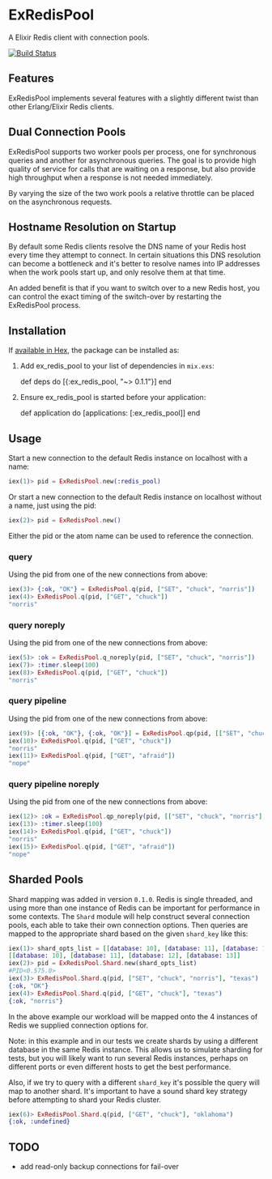 # ExRedisPool

A Elixir Redis client with connection pools.

[![Build Status](https://travis-ci.org/ntrepid8/ex_redis_pool.svg?branch=master)](https://travis-ci.org/ntrepid8/ex_redis_pool)

## Features

ExRedisPool implements several features with a slightly different twist than
other Erlang/Elixir Redis clients.

## Dual Connection Pools

ExRedisPool supports two worker pools per process, one for synchronous queries
and another for asynchronous queries. The goal is to provide high quality of
service for calls that are waiting on a response, but also provide high
throughput when a response is not needed immediately.

By varying the size of the two work pools a relative throttle can be placed on the
asynchronous requests.

## Hostname Resolution on Startup

By default some Redis clients resolve the DNS name of your Redis host every time they
attempt to connect. In certain situations this DNS resolution can become a bottleneck
and it's better to resolve names into IP addresses when the work pools start up,
and only resolve them at that time.

An added benefit is that if you want to switch over to a new Redis host, you can control
the exact timing of the switch-over by restarting the ExRedisPool process.

## Installation

If [available in Hex](https://hex.pm/docs/publish), the package can be installed as:

  1. Add ex_redis_pool to your list of dependencies in `mix.exs`:

        def deps do
          [{:ex_redis_pool, "~> 0.1.1"}]
        end

  2. Ensure ex_redis_pool is started before your application:

        def application do
          [applications: [:ex_redis_pool]]
        end

## Usage

Start a new connection to the default Redis instance on localhost with a name:

```elixir
iex(1)> pid = ExRedisPool.new(:redis_pool)
```

Or start a new connection to the default Redis instance on localhost without a name, just using the pid:

```elixir
iex(2)> pid = ExRedisPool.new()
```

Either the pid or the atom name can be used to reference the connection.

### query

Using the pid from one of the new connections from above:

```elixir
iex(3)> {:ok, "OK"} = ExRedisPool.q(pid, ["SET", "chuck", "norris"])
iex(4)> ExRedisPool.q(pid, ["GET", "chuck"])
"norris"
```

### query noreply

Using the pid from one of the new connections from above:

```elixir
iex(5)> :ok = ExRedisPool.q_noreply(pid, ["SET", "chuck", "norris"])
iex(7)> :timer.sleep(100)
iex(8)> ExRedisPool.q(pid, ["GET", "chuck"])
"norris"
```

### query pipeline

Using the pid from one of the new connections from above:

```elixir
iex(9)> [{:ok, "OK"}, {:ok, "OK"}] = ExRedisPool.qp(pid, [["SET", "chuck", "norris"], ["SET", "afraid", "nope"]])
iex(10)> ExRedisPool.q(pid, ["GET", "chuck"])
"norris"
iex(11)> ExRedisPool.q(pid, ["GET", "afraid"])
"nope"
```

### query pipeline noreply

Using the pid from one of the new connections from above:

```elixir
iex(12)> :ok = ExRedisPool.qp_noreply(pid, [["SET", "chuck", "norris"], ["SET", "afraid", "nope"]])
iex(13)> :timer.sleep(100)
iex(14)> ExRedisPool.q(pid, ["GET", "chuck"])
"norris"
iex(15)> ExRedisPool.q(pid, ["GET", "afraid"])
"nope"
```

## Sharded Pools

Shard mapping was added in version `0.1.0`. Redis is single threaded, and using more than one
instance of Redis can be important for performance in some contexts. The `Shard` module will
help construct several connection pools, each able to take their own connection options. Then
queries are mapped to the appropriate shard based on the given `shard_key` like this:

```elixir
iex(1)> shard_opts_list = [[database: 10], [database: 11], [database: 12], [database: 13]]
[[database: 10], [database: 11], [database: 12], [database: 13]]
iex(2)> pid = ExRedisPool.Shard.new(shard_opts_list)
#PID<0.575.0>
iex(3)> ExRedisPool.Shard.q(pid, ["SET", "chuck", "norris"], "texas")
{:ok, "OK"}
iex(4)> ExRedisPool.Shard.q(pid, ["GET", "chuck"], "texas")
{:ok, "norris"}
```

In the above example our workload will be mapped onto the 4 instances of Redis we supplied
connection options for.

Note: in this example and in our tests we create shards by using a different database in the same
Redis instance. This allows us to simulate sharding for tests, but you will likely want to run
several Redis instances, perhaps on different ports or even different hosts to get the best performance.

Also, if we try to query with a different `shard_key` it's possible the query will
map to another shard. It's important to have a sound shard key strategy before attempting
to shard your Redis cluster.

```elixir
iex(6)> ExRedisPool.Shard.q(pid, ["GET", "chuck"], "oklahoma")  
{:ok, :undefined}
```

## TODO

- add read-only backup connections for fail-over
